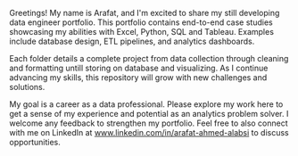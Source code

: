 Greetings! My name is Arafat, and I'm excited to share my still developing data engineer portfolio. This portfolio contains end-to-end case studies showcasing my abilities with Excel, Python, SQL and Tableau.  Examples include database design, ETL pipelines, and analytics dashboards.

Each folder details a complete project from data collection through cleaning and formatting untill storing on database and visualizing. As I continue advancing my skills, this repository will grow with new challenges and solutions.

My goal is a career as a data professional. Please explore my work here to get a sense of my experience and potential as an analytics problem solver. I welcome any feedback to strengthen my portfolio. Feel free to also connect with me on LinkedIn at www.linkedin.com/in/arafat-ahmed-alabsi to discuss opportunities.
